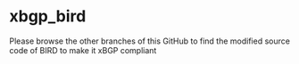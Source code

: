 # xbgp_bird

Please browse the other branches of this GitHub to find the modified source code of BIRD to make it xBGP compliant
